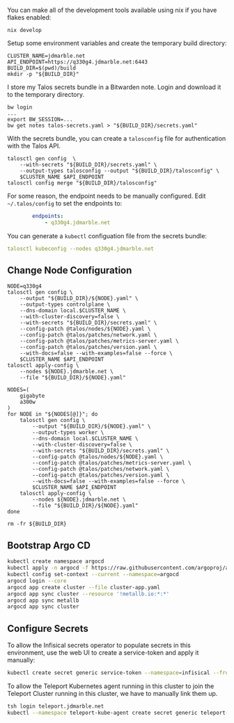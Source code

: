 You can make all of the development tools available using nix if you have flakes enabled:

```
nix develop
```

Setup some environment variables and create the temporary build directory:

```
CLUSTER_NAME=jdmarble.net
API_ENDPOINT=https://q330g4.jdmarble.net:6443
BUILD_DIR=$(pwd)/build
mkdir -p "${BUILD_DIR}"
```

I store my Talos secrets bundle in a Bitwarden note.
Login and download it to the temporary directory.

```
bw login
...
export BW_SESSION=...
bw get notes talos-secrets.yaml > "${BUILD_DIR}/secrets.yaml"
```

With the secrets bundle, you can create a `talosconfig` file for authentication with the Talos API.

```
talosctl gen config  \
    --with-secrets "${BUILD_DIR}/secrets.yaml" \
    --output-types talosconfig --output "${BUILD_DIR}/talosconfig" \
    $CLUSTER_NAME $API_ENDPOINT
talosctl config merge "${BUILD_DIR}/talosconfig"
```

For some reason, the endpoint needs to be manually configured.
Edit `~/.talos/config` to set the endpoints to:

```yaml
        endpoints:
            - q330g4.jdmarble.net
```

You can generate a `kubectl` configuation file from the secrets bundle:

```yaml
talosctl kubeconfig --nodes q330g4.jdmarble.net
```

## Change Node Configuration

```
NODE=q330g4
talosctl gen config \
    --output "${BUILD_DIR}/${NODE}.yaml" \
    --output-types controlplane \
    --dns-domain local.$CLUSTER_NAME \
    --with-cluster-discovery=false \
    --with-secrets "${BUILD_DIR}/secrets.yaml" \
    --config-patch @talos/nodes/${NODE}.yaml \
    --config-patch @talos/patches/network.yaml \
    --config-patch @talos/patches/metrics-server.yaml \
    --config-patch @talos/patches/version.yaml \
    --with-docs=false --with-examples=false --force \
    $CLUSTER_NAME $API_ENDPOINT
talosctl apply-config \
    --nodes ${NODE}.jdmarble.net \
    --file "${BUILD_DIR}/${NODE}.yaml"
```

```
NODES=(
    gigabyte
    a300w
)
for NODE in "${NODES[@]}"; do
    talosctl gen config \
        --output "${BUILD_DIR}/${NODE}.yaml" \
        --output-types worker \
        --dns-domain local.$CLUSTER_NAME \
        --with-cluster-discovery=false \
        --with-secrets "${BUILD_DIR}/secrets.yaml" \
        --config-patch @talos/nodes/${NODE}.yaml \
        --config-patch @talos/patches/metrics-server.yaml \
        --config-patch @talos/patches/network.yaml \
        --config-patch @talos/patches/version.yaml \
        --with-docs=false --with-examples=false --force \
        $CLUSTER_NAME $API_ENDPOINT
    talosctl apply-config \
        --nodes ${NODE}.jdmarble.net \
        --file "${BUILD_DIR}/${NODE}.yaml"
done
```

```
rm -fr ${BUILD_DIR}
```

## Bootstrap Argo CD

```sh
kubectl create namespace argocd
kubectl apply -n argocd -f https://raw.githubusercontent.com/argoproj/argo-cd/stable/manifests/core-install.yaml
kubectl config set-context --current --namespace=argocd
argocd login --core
argocd app create cluster --file cluster-app.yaml
argocd app sync cluster --resource '!metallb.io:*:*'
argocd app sync metallb
argocd app sync cluster
```

## Configure Secrets

To allow the Infisical secrets operator to populate secrets in this environment, use the web UI to create a service-token and apply it manually:

```sh
kubectl create secret generic service-token --namespace=infisical --from-literal=infisicalToken=<your-service-token-here>
```

To allow the Teleport Kubernetes agent running in this cluster to join the Teleport Cluster running in this cluster, we have to manually link them up.

```sh
tsh login teleport.jdmarble.net
kubectl --namespace teleport-kube-agent create secret generic teleport-kube-agent-join-token --from-literal=auth-token=$(tctl tokens add --type=app,discovery --ttl=1h --format=text)
```
